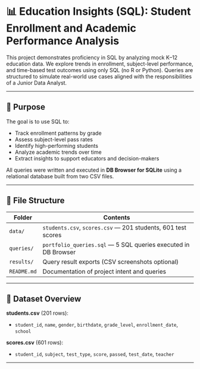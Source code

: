 # 📊 Education Insights (SQL): Student Enrollment and Academic Performance Analysis

This project demonstrates proficiency in SQL by analyzing mock K–12 education data. We explore trends in enrollment, subject-level performance, and time-based test outcomes using only SQL (no R or Python). Queries are structured to simulate real-world use cases aligned with the responsibilities of a Junior Data Analyst.

---

## 🧠 Purpose

The goal is to use SQL to:
- Track enrollment patterns by grade
- Assess subject-level pass rates
- Identify high-performing students
- Analyze academic trends over time
- Extract insights to support educators and decision-makers

All queries were written and executed in **DB Browser for SQLite** using a relational database built from two CSV files.

---

## 📁 File Structure

| Folder | Contents |
|--------|----------|
| `data/` | `students.csv`, `scores.csv` — 201 students, 601 test scores |
| `queries/` | `portfolio_queries.sql` — 5 SQL queries executed in DB Browser |
| `results/` | Query result exports (CSV screenshots optional) |
| `README.md` | Documentation of project intent and queries |

---

## 🧾 Dataset Overview

**students.csv** (201 rows):  
- `student_id`, `name`, `gender`, `birthdate`, `grade_level`, `enrollment_date`, `school`

**scores.csv** (601 rows):  
- `student_id`, `subject`, `test_type`, `score`, `passed`, `test_date`, `teacher`

---
